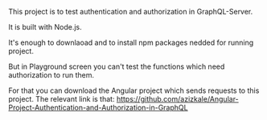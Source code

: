 This project is to test authentication and authorization in GraphQL-Server.

It is built with Node.js.

It's enough to downlaoad and to install npm packages nedded for running project.

But in Playground screen you can't test the functions which need authorization to run them.

For that you can download the Angular project which sends requests to this project. 
The relevant link is that: https://github.com/azizkale/Angular-Project-Authentication-and-Authorization-in-GraphQL

